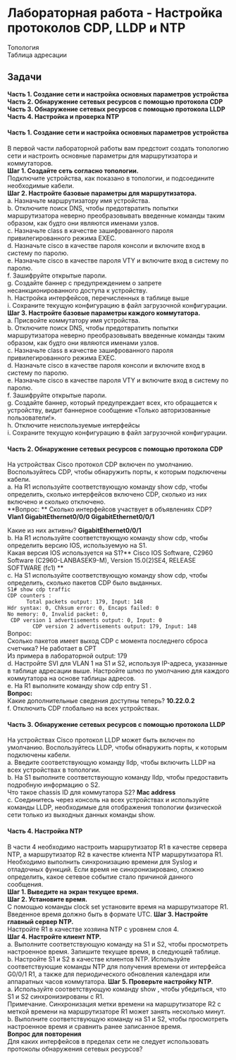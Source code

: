 # Лабораторная работа - Настройка протоколов CDP, LLDP и NTP  
Топология  
 ![]()  
Таблица адресации  
![]()  
## Задачи
**Часть 1. Создание сети и настройка основных параметров устройства**  
**Часть 2. Обнаружение сетевых ресурсов с помощью протокола CDP**  
**Часть 3. Обнаружение сетевых ресурсов с помощью протокола LLDP**  
**Часть 4. Настройка и проверка NTP**  

#### Часть 1. Создание сети и настройка основных параметров устройства
В первой части лабораторной работы вам предстоит создать топологию сети и настроить основные параметры для маршрутизатора и коммутаторов.  
**Шаг 1. Создайте сеть согласно топологии.**  
Подключите устройства, как показано в топологии, и подсоедините необходимые кабели.
![]()  
**Шаг 2. Настройте базовые параметры для маршрутизатора.**  
a.	Назначьте маршрутизатору имя устройства.  
b.	Отключите поиск DNS, чтобы предотвратить попытки маршрутизатора неверно преобразовывать введенные команды таким образом, как будто они являются именами узлов.  
c.	Назначьте class в качестве зашифрованного пароля привилегированного режима EXEC.  
d.	Назначьте cisco в качестве пароля консоли и включите вход в систему по паролю.  
e.	Назначьте cisco в качестве пароля VTY и включите вход в систему по паролю.  
f.	Зашифруйте открытые пароли.  
g.	Создайте баннер с предупреждением о запрете несанкционированного доступа к устройству.  
h.	Настройка интерфейсов, перечисленных в таблице выше  
i.	Сохраните текущую конфигурацию в файл загрузочной конфигурации.  
![]()  
**Шаг 3. Настройте базовые параметры каждого коммутатора.**  
a.	Присвойте коммутатору имя устройства.  
b.	Отключите поиск DNS, чтобы предотвратить попытки маршрутизатора неверно преобразовывать введенные команды таким образом, как будто они являются именами узлов.  
c.	Назначьте class в качестве зашифрованного пароля привилегированного режима EXEC.  
d.	Назначьте cisco в качестве пароля консоли и включите вход в систему по паролю.  
e.	Назначьте cisco в качестве пароля VTY и включите вход в систему по паролю.  
f.	Зашифруйте открытые пароли.  
g.	Создайте баннер, который предупреждает всех, кто обращается к устройству, видит баннерное сообщение «Только авторизованные пользователи!».  
h.	Отключите неиспользуемые интерфейсы  
i.	Сохраните текущую конфигурацию в файл загрузочной конфигурации.  
![]()  
![]()  
#### Часть 2. Обнаружение сетевых ресурсов с помощью протокола CDP  
На устройствах Cisco протокол CDP включен по умолчанию. Воспользуйтесь CDP, чтобы обнаружить порты, к которым подключены кабели.  
a.	На R1 используйте соответствующую команду show cdp, чтобы определить, сколько интерфейсов включено CDP, сколько из них включено и сколько отключено.  
![]()  
**Вопрос:  **
Сколько интерфейсов участвует в объявлениях CDP?  **Vlan1 GigabitEthernet0/0/0 GigabitEthernet0/0/1**  

Какие из них активны? **GigabitEthernet0/0/1**  
b.	На R1 используйте соответствующую команду show cdp, чтобы определить версию IOS, используемую на S1.  
Какая версия IOS используется на  S1?** Cisco IOS Software, C2960 Software (C2960-LANBASEK9-M), Version 15.0(2)SE4, RELEASE SOFTWARE (fc1)
**  
![]()  
c.	На S1 используйте соответствующую команду show cdp, чтобы определить, сколько пакетов CDP было выданных.  
`S1# show cdp traffic`  
`CDP counters : `  
 `       Total packets output: 179, Input: 148 `  
        `Hdr syntax: 0, Chksum error: 0, Encaps failed: 0 `  
       ` No memory: 0, Invalid packet: 0, `  
      `  CDP version 1 advertisements output: 0, Input: 0 `  
`        CDP version 2 advertisements output: 179, Input: 148`  
Вопрос:  
Сколько пакетов имеет выход CDP с момента последнего сброса счетчика? Не работает в CPT  
Из примера в лабораторной  output: 179  
![]()  
d.	Настройте SVI для VLAN 1 на S1 и S2, используя IP-адреса, указанные в таблице адресации выше. Настройте шлюз по умолчанию для каждого коммутатора на основе таблицы адресов.  
![]()  
e.	На R1 выполните команду show cdp entry S1 .  
![]()  
**Вопрос:**  
Какие дополнительные сведения доступны теперь? **10.22.0.2**  
f.	Отключить CDP глобально на всех устройствах.  
![]()  
#### Часть 3. Обнаружение сетевых ресурсов с помощью протокола LLDP  
На устройствах Cisco протокол LLDP может быть включен по умолчанию.   Воспользуйтесь LLDP, чтобы обнаружить порты, к которым подключены кабели.  
a.	Введите соответствующую команду lldp, чтобы включить LLDP на всех устройствах в топологии.  
![]()  
b.	На S1 выполните соответствующую команду lldp, чтобы предоставить подробную информацию о S2.  
![]()  
Что такое chassis ID  для коммутатора S2? **Mac address**  
c.	Соединитесь через консоль на всех устройствах и используйте команды LLDP, необходимые для отображения топологии физической сети только из выходных данных команды show.  
![]()  
#### Часть 4. Настройка NTP
В части 4 необходимо настроить маршрутизатор R1 в качестве сервера NTP, а маршрутизатор R2 в качестве клиента NTP маршрутизатора R1. Необходимо выполнить синхронизацию времени для Syslog и отладочных функций. Если время не синхронизировано, сложно определить, какое сетевое событие стало причиной данного сообщения.  
**Шаг 1. Выведите на экран текущее время.**  
![]()  
**Шаг 2. Установите время.**  
![]()  
С помощью команды clock set установите время на маршрутизаторе R1. Введенное время должно быть в формате UTC. 
**Шаг 3. Настройте главный сервер NTP.**  
Настройте R1 в качестве хозяина NTP с уровнем слоя 4.
![]()  
**Шаг 4. Настройте клиент NTP.**  
a.	Выполните соответствующую команду на S1 и S2, чтобы просмотреть настроенное время. Запишите текущее время,  в следующей таблице.  
b.	Настройте S1 и S2 в качестве клиентов NTP. Используйте соответствующие команды NTP для получения времени от интерфейса G0/0/1 R1, а также для периодического обновления календаря или аппаратных часов коммутатора.
**Шаг 5. Проверьте настройку NTP**.  
a.	Используйте соответствующую команду show , чтобы убедиться, что S1 и S2 синхронизированы с R1.  
Примечание. Синхронизация метки времени на маршрутизаторе R2 с меткой времени на маршрутизаторе R1 может занять несколько минут.  
b.	Выполните соответствующую команду на S1 и S2, чтобы просмотреть настроенное время и сравнить ранее записанное время.  
![]()  
**Вопрос для повторения**  
Для каких интерфейсов в пределах сети не следует использовать протоколы обнаружения сетевых ресурсов?   

